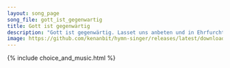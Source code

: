 ```yaml
---
layout: song_page
song_file: gott_ist_gegenwartig
title: Gott ist gegenwärtig
description: "Gott ist gegenwärtig. Lasset uns anbeten und in Ehrfurcht vor ihn treten. Gott ist in der Mitte. Alles in uns schweige und sich innigst vor ihm beuge.... christian 4part acapella 3verse musicbyother textbyother"
image: https://github.com/kenanbit/hymn-singer/releases/latest/download/gott_ist_gegenwartig-trad.png
---
```


{% include choice_and_music.html %}